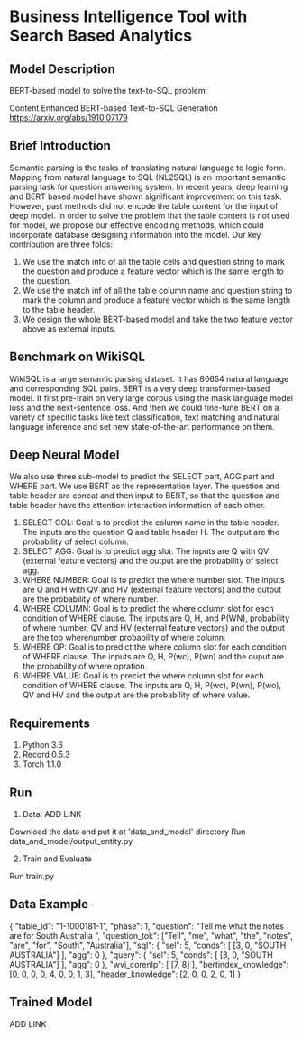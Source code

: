 # Business Intelligence Tool with Search Based Analytics

## Model Description

BERT-based model to solve the text-to-SQL problem: 

Content Enhanced BERT-based Text-to-SQL Generation https://arxiv.org/abs/1910.07179

## Brief Introduction

Semantic parsing is the tasks of translating natural language to logic form. Mapping from natural language to SQL (NL2SQL) is an important semantic parsing task for question answering system. In recent years, deep learning and BERT based model have shown significant improvement on this task. However, past methods did not encode the table content for the input of deep model. In order to solve the problem that the table content is not used for model, we propose our effective encoding methods, which could incorporate database designing information into the model. Our key contribution are three folds:
1. We use the match info of all the table cells and question string to mark the question and produce a feature vector which is the same length to the question. 
2. We use the match inf of all the table column name and question string to mark the column and produce a feature vector which is the same length to the table header.
3. We design the whole BERT-based model and take the two feature vector above as external inputs.

## Benchmark on WikiSQL

WikiSQL is a large semantic parsing dataset. It has 80654 natural language and corresponding SQL pairs. BERT is a very deep transformer-based model. It first pre-train on very large corpus using the mask language model loss and the next-sentence loss. And then we could fine-tune BERT on a variety of specific tasks like text classification, text matching and natural language inference and set new state-of-the-art performance on them.

## Deep Neural Model

We also use three sub-model to predict the SELECT part, AGG part and WHERE part. We use BERT as the representation layer. The question and table header are concat and then input to BERT, so that the question and table header have the attention interaction information of each other. 

1. SELECT COL: Goal is to predict the column name in the table header. The inputs are the question Q and table header H. The output are the probability of select column.
2. SELECT AGG: Goal is to predict agg slot. The inputs are Q with QV (external feature vectors) and the output are the probability of select agg.
3. WHERE NUMBER: Goal is to predict the where number slot. The inputs are Q and H with QV and HV (external feature vectors) and the output are the probability of where number.
4. WHERE COLUMN: Goal is to predict the where column slot for each condition of WHERE clause. The inputs are Q, H, and P(WN), probability of where number, QV and HV (external feature vectors) and the output are the top wherenumber probability of where column.
5. WHERE OP: Goal is to predict the where column slot for each condition of WHERE clause. The inputs are Q, H, P(wc), P(wn) and the ouput are the probability of where opration.
6. WHERE VALUE: Goal is to precict the where column slot for each condition of WHERE clause. The inputs are Q, H, P(wc), P(wn), P(wo), QV and HV and the output are the probability of where value. 

## Requirements

1. Python 3.6
2. Record 0.5.3
3. Torch 1.1.0

## Run

1. Data: ADD LINK

Download the data and put it at 'data_and_model' directory
Run data_and_model/output_entity.py

2. Train and Evaluate

Run train.py

## Data Example

{
	"table_id": "1-1000181-1",
	"phase": 1,
	"question": "Tell me what the notes are for South Australia ",
	"question_tok": ["Tell", "me", "what", "the", "notes", "are", "for", "South", "Australia"],
	"sql": {
		"sel": 5,
		"conds": [
			[3, 0, "SOUTH AUSTRALIA"]
		],
		"agg": 0
	},
	"query": {
		"sel": 5,
		"conds": [
			[3, 0, "SOUTH AUSTRALIA"]
		],
		"agg": 0
	},
	"wvi_corenlp": [
		[7, 8]
	],
	"bertindex_knowledge": [0, 0, 0, 0, 4, 0, 0, 1, 3],
	"header_knowledge": [2, 0, 0, 2, 0, 1]
}

## Trained Model

ADD LINK

